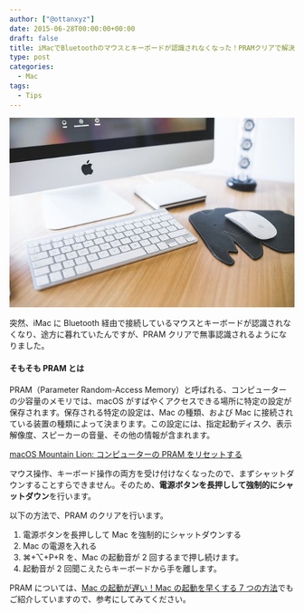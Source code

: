 ```yaml
---
author: ["@ottanxyz"]
date: 2015-06-28T00:00:00+00:00
draft: false
title: iMacでBluetoothのマウスとキーボードが認識されなくなった！PRAMクリアで解決
type: post
categories:
  - Mac
tags:
  - Tips
---
```


![](150628-558f75d963fd0.jpg)

突然、iMac に Bluetooth 経由で接続しているマウスとキーボードが認識されなくなり、途方に暮れていたんですが、PRAM クリアで無事認識されるようになりました。

#### そもそも PRAM とは

PRAM（Parameter Random-Access Memory）と呼ばれる、コンピューターの少容量のメモリでは、macOS がすばやくアクセスできる場所に特定の設定が保存されます。保存される特定の設定は、Mac の種類、および Mac に接続されている装置の種類によって決まります。この設定には、指定起動ディスク、表示解像度、スピーカーの音量、その他の情報が含まれます。

[macOS Mountain Lion: コンピューターの PRAM をリセットする](https://support.apple.com/kb/PH11243?locale=ja_JP&viewlocale=ja_JP)

マウス操作、キーボード操作の両方を受け付けなくなったので、まずシャットダウンすることすらできません。そのため、**電源ボタンを長押しして強制的にシャットダウン**を行います。

以下の方法で、PRAM のクリアを行います。

1. 電源ボタンを長押しして Mac を強制的にシャットダウンする
2. Mac の電源を入れる
3. ⌘+⌥+P+R を、Mac の起動音が 2 回するまで押し続けます。
4. 起動音が 2 回聞こえたらキーボードから手を離します。

PRAM については、[Mac の起動が遅い！Mac の起動を早くする 7 つの方法](/posts/2015/06/mac-boot-speed-up-1590/)でもご紹介していますので、参考にしてみてください。
